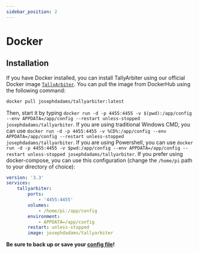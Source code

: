 ```yaml
---
sidebar_position: 2
---
```


# Docker
## Installation
If you have Docker installed, you can install TallyArbiter using our official Docker image [`TallyArbiter`](https://hub.docker.com/r/josephdadams/tallyarbiter).
You can pull the image from DockerHub using the following command:
```bash
docker pull josephdadams/tallyarbiter:latest
```

Then, start it by typing `docker run -d -p 4455:4455 -v $(pwd):/app/config --env APPDATA=/app/config --restart unless-stopped josephdadams/tallyarbiter`.
If you are using traditional Windows CMD, you can use `docker run -d -p 4455:4455 -v %CD%:/app/config --env APPDATA=/app/config --restart unless-stopped josephdadams/tallyarbiter`.
If you are using Powershell, you can use `docker run -d -p 4455:4455 -v $pwd:/app/config --env APPDATA=/app/config --restart unless-stopped josephdadams/tallyarbiter`.
If you prefer using docker-compose, you can use this configuration (change the `/home/pi` path to your directory of choice):
```yaml
version: '3.3'
services:
    tallyarbiter:
        ports:
            - '4455:4455'
        volumes:
            - /home/pi:/app/config
        environment:
            - APPDATA=/app/config
        restart: unless-stopped
        image: josephdadams/tallyarbiter
```

**Be sure to back up or save your [config file](../usage/control-interface.md#configuration)!**
